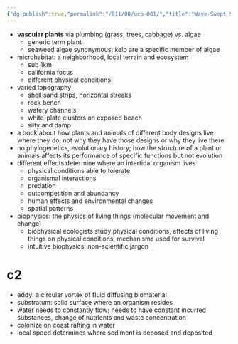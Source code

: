 ```yaml
---
{"dg-publish":true,"permalink":"/011/00/ucp-001/","title":"Wave-Swept Shore","created":"2024-09-26T13:45:04.054-07:00","updated":"2024-09-26T15:42:20.589-07:00"}
---
```


- **vascular plants** via plumbing (grass, trees, cabbage) vs. algae
	- generic term plant
	- seaweed algae synonymous; kelp are a specific member of algae
- microhabitat: a neighborhood, local terrain and ecosystem
	- sub 1km
	- california focus
	- different physical conditions
- varied topography
	- shell sand strips, horizontal streaks
	- rock bench
	- watery channels
	- white-plate clusters on exposed beach
	- silty and damp
- a book about how plants and animals of different body designs live where they do, not why they have those designs or why they live there
- no phylogenetics, evolutionary history; how the structure of a plant or animals affects its performance of specific functions but not evolution
- different effects determine where an intertidal organism lives
	- physical conditions able to tolerate
	- organismal interactions
	- predation
	- outcompetition and abundancy
	- human effects and environmental changes
	- spatial patterns
- biophysics: the physics of living things (molecular movement and change)
	- biophysical ecologists study physical conditions, effects of living things on physical conditions, mechanisms used for survival
	- intuitive biophysics; non-scientific jargon
# c2
- eddy: a circular vortex of fluid diffusing biomaterial
- substratum: solid surface where an organism resides
- water needs to constantly flow; needs to have constant incurred substances, change of nutrients and waste concentration
- colonize on coast rafting in water
- local speed determines where sediment is deposed and deposited